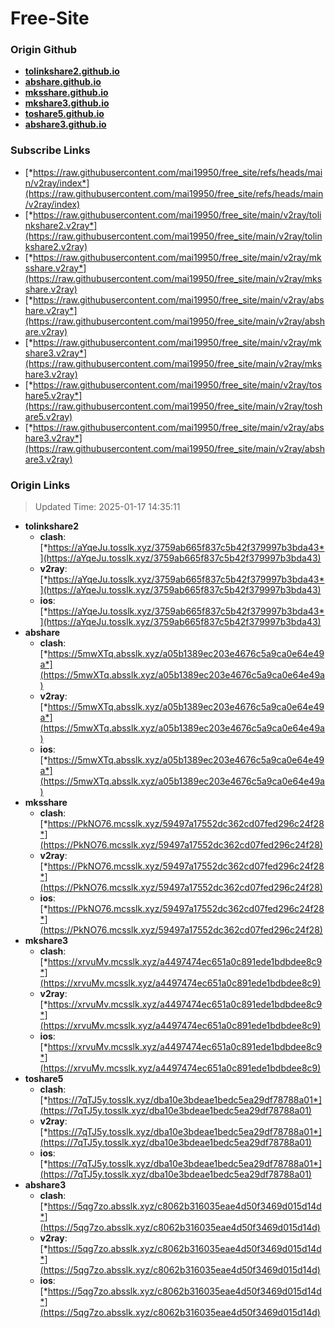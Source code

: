 # Free-Site

### Origin Github

- [**tolinkshare2.github.io**](https://github.com/tolinkshare2/tolinkshare2.github.io)
- [**abshare.github.io**](https://github.com/abshare/abshare.github.io)
- [**mksshare.github.io**](https://github.com/mksshare/mksshare.github.io)
- [**mkshare3.github.io**](https://github.com/mkshare3/mkshare3.github.io)
- [**toshare5.github.io**](https://github.com/toshare5/toshare5.github.io)
- [**abshare3.github.io**](https://github.com/abshare3/abshare3.github.io)

### Subscribe Links

- [*https://raw.githubusercontent.com/mai19950/free_site/refs/heads/main/v2ray/index*](https://raw.githubusercontent.com/mai19950/free_site/refs/heads/main/v2ray/index)
- [*https://raw.githubusercontent.com/mai19950/free_site/main/v2ray/tolinkshare2.v2ray*](https://raw.githubusercontent.com/mai19950/free_site/main/v2ray/tolinkshare2.v2ray)
- [*https://raw.githubusercontent.com/mai19950/free_site/main/v2ray/mksshare.v2ray*](https://raw.githubusercontent.com/mai19950/free_site/main/v2ray/mksshare.v2ray)
- [*https://raw.githubusercontent.com/mai19950/free_site/main/v2ray/abshare.v2ray*](https://raw.githubusercontent.com/mai19950/free_site/main/v2ray/abshare.v2ray)
- [*https://raw.githubusercontent.com/mai19950/free_site/main/v2ray/mkshare3.v2ray*](https://raw.githubusercontent.com/mai19950/free_site/main/v2ray/mkshare3.v2ray)
- [*https://raw.githubusercontent.com/mai19950/free_site/main/v2ray/toshare5.v2ray*](https://raw.githubusercontent.com/mai19950/free_site/main/v2ray/toshare5.v2ray)
- [*https://raw.githubusercontent.com/mai19950/free_site/main/v2ray/abshare3.v2ray*](https://raw.githubusercontent.com/mai19950/free_site/main/v2ray/abshare3.v2ray)

### Origin Links

> Updated Time: 2025-01-17 14:35:11

- **tolinkshare2**
  - **clash**: [*https://aYqeJu.tosslk.xyz/3759ab665f837c5b42f379997b3bda43*](https://aYqeJu.tosslk.xyz/3759ab665f837c5b42f379997b3bda43)
  - **v2ray**: [*https://aYqeJu.tosslk.xyz/3759ab665f837c5b42f379997b3bda43*](https://aYqeJu.tosslk.xyz/3759ab665f837c5b42f379997b3bda43)
  - **ios**: [*https://aYqeJu.tosslk.xyz/3759ab665f837c5b42f379997b3bda43*](https://aYqeJu.tosslk.xyz/3759ab665f837c5b42f379997b3bda43)
- **abshare**
  - **clash**: [*https://5mwXTq.absslk.xyz/a05b1389ec203e4676c5a9ca0e64e49a*](https://5mwXTq.absslk.xyz/a05b1389ec203e4676c5a9ca0e64e49a)
  - **v2ray**: [*https://5mwXTq.absslk.xyz/a05b1389ec203e4676c5a9ca0e64e49a*](https://5mwXTq.absslk.xyz/a05b1389ec203e4676c5a9ca0e64e49a)
  - **ios**: [*https://5mwXTq.absslk.xyz/a05b1389ec203e4676c5a9ca0e64e49a*](https://5mwXTq.absslk.xyz/a05b1389ec203e4676c5a9ca0e64e49a)
- **mksshare**
  - **clash**: [*https://PkNO76.mcsslk.xyz/59497a17552dc362cd07fed296c24f28*](https://PkNO76.mcsslk.xyz/59497a17552dc362cd07fed296c24f28)
  - **v2ray**: [*https://PkNO76.mcsslk.xyz/59497a17552dc362cd07fed296c24f28*](https://PkNO76.mcsslk.xyz/59497a17552dc362cd07fed296c24f28)
  - **ios**: [*https://PkNO76.mcsslk.xyz/59497a17552dc362cd07fed296c24f28*](https://PkNO76.mcsslk.xyz/59497a17552dc362cd07fed296c24f28)
- **mkshare3**
  - **clash**: [*https://xrvuMv.mcsslk.xyz/a4497474ec651a0c891ede1bdbdee8c9*](https://xrvuMv.mcsslk.xyz/a4497474ec651a0c891ede1bdbdee8c9)
  - **v2ray**: [*https://xrvuMv.mcsslk.xyz/a4497474ec651a0c891ede1bdbdee8c9*](https://xrvuMv.mcsslk.xyz/a4497474ec651a0c891ede1bdbdee8c9)
  - **ios**: [*https://xrvuMv.mcsslk.xyz/a4497474ec651a0c891ede1bdbdee8c9*](https://xrvuMv.mcsslk.xyz/a4497474ec651a0c891ede1bdbdee8c9)
- **toshare5**
  - **clash**: [*https://7qTJ5y.tosslk.xyz/dba10e3bdeae1bedc5ea29df78788a01*](https://7qTJ5y.tosslk.xyz/dba10e3bdeae1bedc5ea29df78788a01)
  - **v2ray**: [*https://7qTJ5y.tosslk.xyz/dba10e3bdeae1bedc5ea29df78788a01*](https://7qTJ5y.tosslk.xyz/dba10e3bdeae1bedc5ea29df78788a01)
  - **ios**: [*https://7qTJ5y.tosslk.xyz/dba10e3bdeae1bedc5ea29df78788a01*](https://7qTJ5y.tosslk.xyz/dba10e3bdeae1bedc5ea29df78788a01)
- **abshare3**
  - **clash**: [*https://5qg7zo.absslk.xyz/c8062b316035eae4d50f3469d015d14d*](https://5qg7zo.absslk.xyz/c8062b316035eae4d50f3469d015d14d)
  - **v2ray**: [*https://5qg7zo.absslk.xyz/c8062b316035eae4d50f3469d015d14d*](https://5qg7zo.absslk.xyz/c8062b316035eae4d50f3469d015d14d)
  - **ios**: [*https://5qg7zo.absslk.xyz/c8062b316035eae4d50f3469d015d14d*](https://5qg7zo.absslk.xyz/c8062b316035eae4d50f3469d015d14d)

